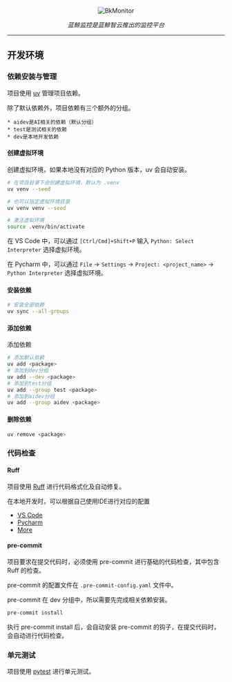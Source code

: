 <p align="center">
  <img src="../docs/resource/img/logo.png" alt="BkMonitor" style="vertical-align: middle;"/>
</p>
<p align="center">
    <em>蓝鲸监控是蓝鲸智云推出的监控平台</em>
</p>

---

## 开发环境

### 依赖安装与管理

项目使用 [uv](https://docs.astral.sh/uv/getting-started/) 管理项目依赖。

除了默认依赖外，项目依赖有三个额外的分组。

    * aidev是AI相关的依赖（默认分组）
    * test是测试相关的依赖
    * dev是本地开发依赖

#### 创建虚拟环境

创建虚拟环境，如果本地没有对应的 Python 版本，uv 会自动安装。

```bash
# 在项目目录下会创建虚拟环境，默认为 .venv
uv venv --seed

# 也可以指定虚拟环境目录
uv venv venv --seed

# 激活虚拟环境
source .venv/bin/activate
```

在 VS Code 中，可以通过 `[Ctrl/Cmd]+Shift+P` 输入 `Python: Select Interpreter` 选择虚拟环境。

在 Pycharm 中，可以通过 `File` -> `Settings` -> `Project: <project_name>` -> `Python Interpreter` 选择虚拟环境。

#### 安装依赖

```bash
# 安装全部依赖
uv sync --all-groups
```

#### 添加依赖

添加依赖

```bash
# 添加默认依赖
uv add <package>
# 添加到dev分组
uv add --dev <package>
# 添加到test分组
uv add --group test <package>
# 添加到aidev分组
uv add --group aidev <package>
```

#### 删除依赖

```bash
uv remove <package>
```

### 代码检查

#### Ruff

项目使用 [Ruff](https://beta.ruff.rs/docs/configuration/) 进行代码格式化及自动修复。

在本地开发时，可以根据自己使用IDE进行对应的配置

* [VS Code](https://docs.astral.sh/ruff/editors/setup/#vs-code)
* [Pycharm](https://docs.astral.sh/ruff/editors/setup/#pycharm)
* [More](https://docs.astral.sh/ruff/editors/setup/)

#### pre-commit

项目要求在提交代码时，必须使用 pre-commit 进行基础的代码检查，其中包含 Ruff 的检查。

pre-commit 的配置文件在 `.pre-commit-config.yaml` 文件中。

pre-commit 在 dev 分组中，所以需要先完成相关依赖安装。

```bash
pre-commit install
```

执行 pre-commit install 后，会自动安装 pre-commit 的钩子，在提交代码时，会自动进行代码检查。

### 单元测试

项目使用 [pytest](https://docs.pytest.org/) 进行单元测试。
